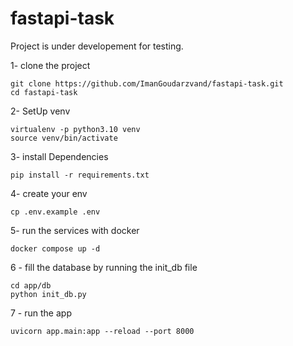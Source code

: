 # fastapi-task

Project is under developement for testing.

1- clone the project
```
git clone https://github.com/ImanGoudarzvand/fastapi-task.git
cd fastapi-task

```

2- SetUp venv
```
virtualenv -p python3.10 venv
source venv/bin/activate
```

3- install Dependencies
```
pip install -r requirements.txt
```

4- create your env
```
cp .env.example .env
```

5- run the services with docker
```
docker compose up -d
```
6 - fill the database by running the init_db file
```
cd app/db
python init_db.py
```


7 - run the app
```
uvicorn app.main:app --reload --port 8000
```

